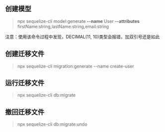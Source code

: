## 创建模型

> npx sequelize-cli model:generate **--name** User **--attributes** firstName:string,lastName:string,email:string

注意：使用该命令过程中发现，DECIMAL(11, 10)类型会报错，加双引号还是如此

## 创建迁移文件

> npx sequelize-cli migration:generate --name create-user

## 运行迁移文件

> npx sequelize-cli db:migrate

## 撤回迁移文件

> npx sequelize-cli db:migrate:undo
